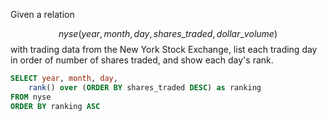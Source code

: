 Given a relation 

$$ nyse(year,month,day,shares\_traded,dollar\_volume) $$ 
with trading data from the New York Stock Exchange, list each trading day in order of number of shares traded, and show each day's rank.

``` SQL
SELECT year, month, day, 
    rank() over (ORDER BY shares_traded DESC) as ranking
FROM nyse
ORDER BY ranking ASC


```